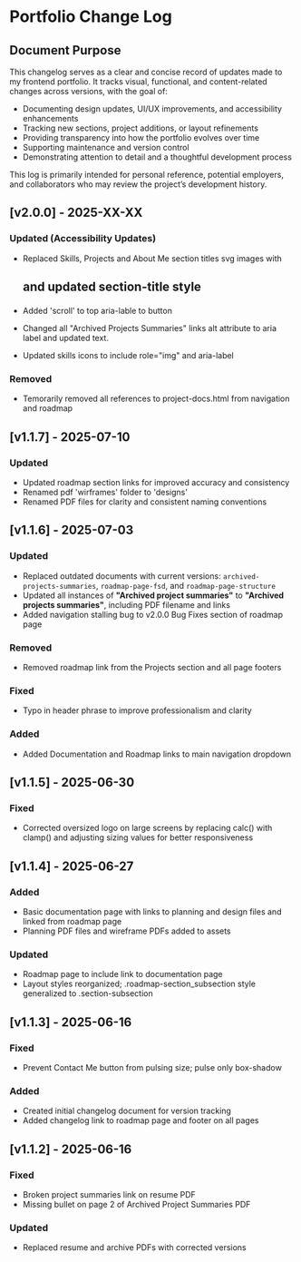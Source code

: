 # Portfolio Change Log

## Document Purpose

This changelog serves as a clear and concise record of updates made to my frontend portfolio. It tracks visual, functional, and content-related changes across versions, with the goal of:

- Documenting design updates, UI/UX improvements, and accessibility enhancements
- Tracking new sections, project additions, or layout refinements
- Providing transparency into how the portfolio evolves over time
- Supporting maintenance and version control
- Demonstrating attention to detail and a thoughtful development process

This log is primarily intended for personal reference, potential employers, and collaborators who may review the project’s development history.
## [v2.0.0] - 2025-XX-XX
### Updated (Accessibility Updates)
- Replaced Skills, Projects and About Me section titles svg images with <h2> and updated section-title style

- Added 'scroll' to top aria-lable to button
- Changed all "Archived Projects Summaries" links alt attribute to aria label and updated text.  

- Updated skills icons to include role="img" and aria-label

### Removed
- Temorarily removed all references to project-docs.html from navigation and roadmap

## [v1.1.7] - 2025-07-10

### Updated

- Updated roadmap section links for improved accuracy and consistency
- Renamed pdf 'wirframes' folder to 'designs'
- Renamed PDF files for clarity and consistent naming conventions

## [v1.1.6] - 2025-07-03

### Updated

- Replaced outdated documents with current versions: `archived-projects-summaries`, `roadmap-page-fsd`, and `roadmap-page-structure`
- Updated all instances of **"Archived project summaries"** to **"Archived projects summaries"**, including PDF filename and links
- Added navigation stalling bug to v2.0.0 Bug Fixes section of roadmap page

### Removed

- Removed roadmap link from the Projects section and all page footers

### Fixed

- Typo in header phrase to improve professionalism and clarity

### Added

- Added Documentation and Roadmap links to main navigation dropdown

## [v1.1.5] - 2025-06-30

### Fixed

- Corrected oversized logo on large screens by replacing calc() with clamp() and adjusting sizing values for better responsiveness

## [v1.1.4] - 2025-06-27

### Added

- Basic documentation page with links to planning and design files and linked from roadmap page
- Planning PDF files and wireframe PDFs added to assets

### Updated

- Roadmap page to include link to documentation page
- Layout styles reorganized; .roadmap-section_subsection style generalized to .section-subsection

## [v1.1.3] - 2025-06-16

### Fixed

- Prevent Contact Me button from pulsing size; pulse only box-shadow

### Added

- Created initial changelog document for version tracking
- Added changelog link to roadmap page and footer on all pages

## [v1.1.2] - 2025-06-16

### Fixed

- Broken project summaries link on resume PDF
- Missing bullet on page 2 of Archived Project Summaries PDF

### Updated

- Replaced resume and archive PDFs with corrected versions
